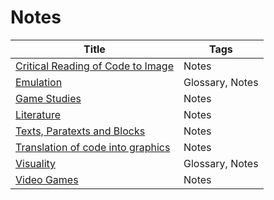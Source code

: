 # Notes
| Title                                                                             | Tags            |
| --------------------------------------------------------------------------------- | --------------- |
| [Critical Reading of Code to Image](notes/Critical%20Reading%20of%20Code%20to%20Image.md) | Notes           |
| [Emulation](notes/Emulation.md)                                                 | Glossary, Notes |
| [Game Studies](notes/Game%20Studies.md)                                           | Notes           |
| [Literature](notes/Literature.md)                                               | Notes           |
| [Texts, Paratexts and Blocks](notes/Texts,%20Paratexts%20and%20Blocks.md)             | Notes           |
| [Translation of code into graphics](notes/Translation%20of%20code%20into%20graphics.md) | Notes           |
| [Visuality](notes/Visuality.md)                                                 | Glossary, Notes |
| [Video Games](notes/Video%20Games.md)                                             | Notes           |
